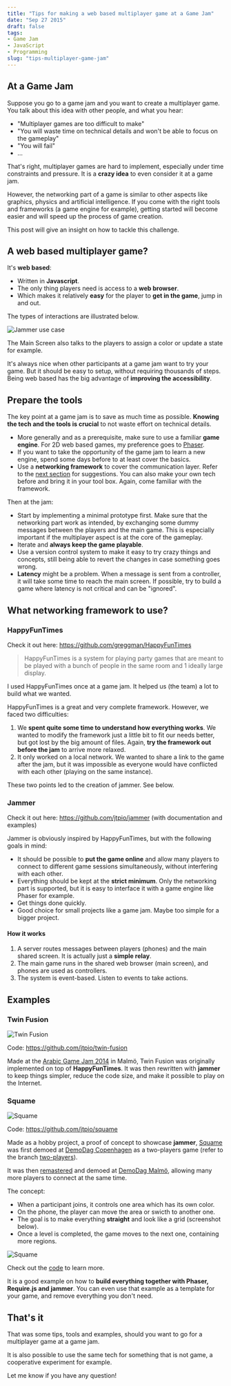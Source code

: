 ```yaml
---
title: "Tips for making a web based multiplayer game at a Game Jam"
date: "Sep 27 2015"
draft: false
tags:
- Game Jam
- JavaScript
- Programming
slug: "tips-multiplayer-game-jam"
---
```


## At a Game Jam

Suppose you go to a game jam and you want to create a multiplayer game. You talk about this idea with other people, and what you hear:

- "Multiplayer games are too difficult to make"
- "You will waste time on technical details and won't be able to focus on the gameplay"
- "You will fail"
- ...

That's right, multiplayer games are hard to implement, especially under time constraints and pressure. It is a **crazy idea** to even consider it at a game jam.

However, the networking part of a game is similar to other aspects like graphics, physics and artificial intelligence. If you come with the right tools and frameworks (a game engine for example), getting started will become easier and will speed up the process of game creation.

This post will give an insight on how to tackle this challenge.

## A web based multiplayer game?

It's **web based**:

- Written in **Javascript**.
- The only thing players need is access to a **web browser**.
- Which makes it relatively **easy** for the player to **get in the game**, jump in and out.

The types of interactions are illustrated below.

![Jammer use case](setup.png)

The Main Screen also talks to the players to assign a color or update a state for example.

It's always nice when other participants at a game jam want to try your game. But it should be easy to setup, without requiring thousands of steps. Being web based has the big advantage of **improving the accessibility**.

## Prepare the tools

The key point at a game jam is to save as much time as possible. **Knowing the tech and the tools is crucial** to not waste effort on technical details.

- More generally and as a prerequisite, make sure to use a familiar **game engine**. For 2D web based games, my preference goes to [Phaser](https://phaser.io).
- If you want to take the opportunity of the game jam to learn a new engine, spend some days before to at least cover the basics.
- Use a **networking framework** to cover the communication layer. Refer to the [next section](#what-to-use) for suggestions. You can also make your own tech before and bring it in your tool box. Again, come familiar with the framework.

Then at the jam:

- Start by implementing a minimal prototype first. Make sure that the networking part work as intended, by exchanging some dummy messages between the players and the main game. This is especially important if the multiplayer aspect is at the core of the gameplay.
- Iterate and **always keep the game playable**.
- Use a version control system to make it easy to try crazy things and concepts, still being able to revert the changes in case something goes wrong.
- **Latency** might be a problem. When a message is sent from a controller, it will take some time to reach the main screen. If possible, try to build a game where latency is not critical and can be "ignored".

## What networking framework to use? <a id="what-to-use"> </a>

### HappyFunTimes

Check it out here: https://github.com/greggman/HappyFunTimes

> HappyFunTimes is a system for playing party games that are meant to be played with a bunch of people in the same room and 1 ideally large display.

I used HappyFunTimes once at a game jam. It helped us (the team) a lot to build what we wanted.

HappyFunTimes is a great and very complete framework. However, we faced two difficulties:

1. We **spent quite some time to understand how everything works**. We wanted to modify the framework just a little bit to fit our needs better, but got lost by the big amount of files. Again, **try the framework out before the jam** to arrive more relaxed.
2. It only worked on a local network. We wanted to share a link to the game after the jam, but it was impossible as everyone would have conflicted with each other (playing on the same instance).

These two points led to the creation of jammer. See below.

### Jammer

Check it out here: https://github.com/jtpio/jammer (with documentation and examples)

Jammer is obviously inspired by HappyFunTimes, but with the following goals in mind:

- It should be possible to **put the game online** and allow many players to connect to different game sessions simultaneously, without interfering with each other.
- Everything should be kept at the **strict minimum**. Only the networking part is supported, but it is easy to interface it with a game engine like Phaser for example.
- Get things done quickly.
- Good choice for small projects like a game jam. Maybe too simple for a bigger project.

#### How it works

1. A server routes messages between players (phones) and the main shared screen. It is actually just a **simple relay**.
2. The main game runs in the shared web browser (main screen), and phones are used as controllers.
3. The system is event-based. Listen to events to take actions.

## Examples

### Twin Fusion

![Twin Fusion](agj14.png)

Code: https://github.com/jtpio/twin-fusion

Made at the [Arabic Game Jam 2014](http://arabicgamejam.org/game-concepts-2014/) in Malmö, Twin Fusion was originally implemented on top of **HappyFunTimes**. It was then rewritten with **jammer** to keep things simpler, reduce the code size, and make it possible to play on the Internet.

### Squame

![Squame](squame.png)

Code: https://github.com/jtpio/squame

Made as a hobby project, a proof of concept to showcase **jammer**, [Squame](https://github.com/jtpio/squame) was first demoed at [DemoDag Copenhagen](https://demodag.org/) as a two-players game (refer to the branch [two-players](https://github.com/jtpio/squame/tree/two-players)).

It was then [remastered](https://github.com/jtpio/squame/tree/master) and demoed at [DemoDag Malmö](https://twitter.com/demodag_malmo), allowing many more players to connect at the same time.

The concept:

- When a participant joins, it controls one area which has its own color.
- On the phone, the player can move the area or swicth to another one.
- The goal is to make everything **straight** and look like a grid (screenshot below).
- Once a level is completed, the game moves to the next one, containing more regions.

![Squame](squame2.png)

Check out the [code](https://github.com/jtpio/squame) to learn more.

It is a good example on how to **build everything together with Phaser, Require.js and jammer**. You can even use that example as a template for your game, and remove everything you don't need.

## That's it

That was some tips, tools and examples, should you want to go for a multiplayer game at a game jam.

It is also possible to use the same tech for something that is not game, a cooperative experiment for example.

Let me know if you have any question!

